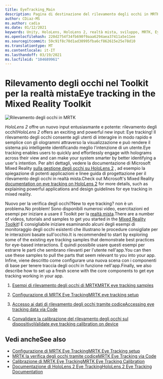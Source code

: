 ```yaml
---
title: EyeTracking_Main
description: Pagina di destinazione del rilevamento degli occhi in MRTK
author: CDiaz-MS
ms.author: cadia
ms.date: 01/12/2021
keywords: Unity, HoloLens, HoloLens 2, realtà mista, sviluppo, MRTK, EyeTracking,
ms.openlocfilehash: 220d2754f34fb690f9aaa6294aea37411a5e11ee
ms.sourcegitcommit: 59c91f8c70d1ad30995fba6cf862615e25e78d10
ms.translationtype: MT
ms.contentlocale: it-IT
ms.lasthandoff: 03/19/2021
ms.locfileid: "104689961"
---
```

# <a name="eye-tracking-in-the-mixed-reality-toolkit"></a><span data-ttu-id="7d970-104">Rilevamento degli occhi nel Toolkit per la realtà mista</span><span class="sxs-lookup"><span data-stu-id="7d970-104">Eye tracking in the Mixed Reality Toolkit</span></span>

![Rilevamento degli occhi in MRTK](../Images/EyeTracking/mrtk_et_compilation.png)

<span data-ttu-id="7d970-106">_HoloLens 2_ offre un nuovo input entusiasmante e potente: rilevamento degli occhi!</span><span class="sxs-lookup"><span data-stu-id="7d970-106">_HoloLens 2_ offers an exciting and powerful new input: Eye tracking!</span></span>
<span data-ttu-id="7d970-107">Il rilevamento degli occhi consente agli utenti di interagire in modo rapido e semplice con gli ologrammi attraverso la visualizzazione e può rendere il sistema più intelligente identificando meglio l'intenzione di un utente.</span><span class="sxs-lookup"><span data-stu-id="7d970-107">Eye tracking enables users to quickly and effortlessly engage with holograms across their view and can make your system smarter by better identifying a user's intention.</span></span> <span data-ttu-id="7d970-108">Per altri dettagli, vedere la documentazione di Microsoft Mixed Reality [sulla gestione degli occhi su HoloLens 2](https://docs.microsoft.com/windows/mixed-reality/eye-tracking) , ad esempio la spiegazione di potenti applicazioni e linee guida di progettazione per il rilevamento degli occhi in realtà mista.</span><span class="sxs-lookup"><span data-stu-id="7d970-108">Check out Microsoft's Mixed Reality [documentation on eye tracking on HoloLens 2](https://docs.microsoft.com/windows/mixed-reality/eye-tracking) for more details, such as explaining powerful applications and design guidelines for eye tracking in mixed reality.</span></span>

<span data-ttu-id="7d970-109">Nuovo per la verifica degli occhi?</span><span class="sxs-lookup"><span data-stu-id="7d970-109">New to eye tracking?</span></span> <span data-ttu-id="7d970-110">non è un problema.</span><span class="sxs-lookup"><span data-stu-id="7d970-110">No problem!</span></span> <span data-ttu-id="7d970-111">Sono disponibili numerosi video, esercitazioni ed esempi per iniziare a usare il Toolkit per la [realtà mista](https://github.com/Microsoft/MixedRealityToolkit-Unity).</span><span class="sxs-lookup"><span data-stu-id="7d970-111">There are a number of videos, tutorials and samples to get you started in the [Mixed Reality Toolkit](https://github.com/Microsoft/MixedRealityToolkit-Unity)!</span></span>
<span data-ttu-id="7d970-112">È consigliabile iniziare esaminando alcuni degli esempi di monitoraggio degli occhi esistenti che illustrano le procedure consigliate per le interazioni basate sull'occhio.</span><span class="sxs-lookup"><span data-stu-id="7d970-112">It is recommended to start by exploring some of the existing eye tracking samples that demonstrate best practices for eye-based interactions.</span></span> <span data-ttu-id="7d970-113">È quindi possibile usare questi esempi per estrarre le parti che sembrano rilevanti per l'utente nell'app.</span><span class="sxs-lookup"><span data-stu-id="7d970-113">You can then use these samples to pull the parts that seem relevant to you into your app.</span></span> <span data-ttu-id="7d970-114">Infine, viene descritto come configurare una nuova scena con i componenti di base per tenere traccia degli occhi in funzione nell'app.</span><span class="sxs-lookup"><span data-stu-id="7d970-114">Finally, we also describe how to set up a fresh scene with the core components to get eye tracking working in your app.</span></span>

1. [<span data-ttu-id="7d970-115">Esempi di rilevamento degli occhi di MRTK</span><span class="sxs-lookup"><span data-stu-id="7d970-115">MRTK eye tracking samples</span></span>](EyeTracking_ExamplesOverview.md)

2. [<span data-ttu-id="7d970-116">Configurazione di MRTK Eye Tracking</span><span class="sxs-lookup"><span data-stu-id="7d970-116">MRTK eye tracking setup</span></span>](EyeTracking_BasicSetup.md)

3. [<span data-ttu-id="7d970-117">Accesso ai dati di rilevamento degli occhi tramite codice</span><span class="sxs-lookup"><span data-stu-id="7d970-117">Accessing eye tracking data via Code</span></span>](EyeTracking_EyeGazeProvider.md)

4. [<span data-ttu-id="7d970-118">Convalidare la calibrazione del rilevamento degli occhi sul dispositivo</span><span class="sxs-lookup"><span data-stu-id="7d970-118">Validate eye tracking calibration on device</span></span>](EyeTracking_IsUserCalibrated.md)

## <a name="see-also"></a><span data-ttu-id="7d970-119">Vedi anche</span><span class="sxs-lookup"><span data-stu-id="7d970-119">See also</span></span>

- [<span data-ttu-id="7d970-120">Configurazione di MRTK Eye Tracking</span><span class="sxs-lookup"><span data-stu-id="7d970-120">MRTK Eye Tracking setup</span></span>](EyeTracking_BasicSetup.md)
- [<span data-ttu-id="7d970-121">MRTK la verifica degli occhi tramite codice</span><span class="sxs-lookup"><span data-stu-id="7d970-121">MRTK Eye Tracking via Code</span></span>](EyeTracking_EyeGazeProvider.md)
- [<span data-ttu-id="7d970-122">Calibrazione di MRTK Eye Tracking</span><span class="sxs-lookup"><span data-stu-id="7d970-122">MRTK Eye Tracking Calibration</span></span>](EyeTracking_IsUserCalibrated.md)
- [<span data-ttu-id="7d970-123">Documentazione di HoloLens 2 Eye Tracking</span><span class="sxs-lookup"><span data-stu-id="7d970-123">HoloLens 2 Eye Tracking Documentation</span></span>](https://docs.microsoft.com/windows/mixed-reality/eye-tracking)
